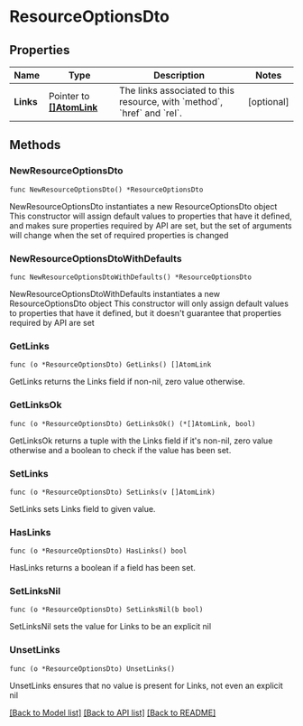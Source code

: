 # ResourceOptionsDto

## Properties

Name | Type | Description | Notes
------------ | ------------- | ------------- | -------------
**Links** | Pointer to [**[]AtomLink**](AtomLink.md) | The links associated to this resource, with &#x60;method&#x60;, &#x60;href&#x60; and &#x60;rel&#x60;. | [optional] 

## Methods

### NewResourceOptionsDto

`func NewResourceOptionsDto() *ResourceOptionsDto`

NewResourceOptionsDto instantiates a new ResourceOptionsDto object
This constructor will assign default values to properties that have it defined,
and makes sure properties required by API are set, but the set of arguments
will change when the set of required properties is changed

### NewResourceOptionsDtoWithDefaults

`func NewResourceOptionsDtoWithDefaults() *ResourceOptionsDto`

NewResourceOptionsDtoWithDefaults instantiates a new ResourceOptionsDto object
This constructor will only assign default values to properties that have it defined,
but it doesn't guarantee that properties required by API are set

### GetLinks

`func (o *ResourceOptionsDto) GetLinks() []AtomLink`

GetLinks returns the Links field if non-nil, zero value otherwise.

### GetLinksOk

`func (o *ResourceOptionsDto) GetLinksOk() (*[]AtomLink, bool)`

GetLinksOk returns a tuple with the Links field if it's non-nil, zero value otherwise
and a boolean to check if the value has been set.

### SetLinks

`func (o *ResourceOptionsDto) SetLinks(v []AtomLink)`

SetLinks sets Links field to given value.

### HasLinks

`func (o *ResourceOptionsDto) HasLinks() bool`

HasLinks returns a boolean if a field has been set.

### SetLinksNil

`func (o *ResourceOptionsDto) SetLinksNil(b bool)`

 SetLinksNil sets the value for Links to be an explicit nil

### UnsetLinks
`func (o *ResourceOptionsDto) UnsetLinks()`

UnsetLinks ensures that no value is present for Links, not even an explicit nil

[[Back to Model list]](../README.md#documentation-for-models) [[Back to API list]](../README.md#documentation-for-api-endpoints) [[Back to README]](../README.md)


